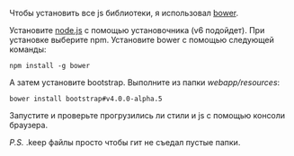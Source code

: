 Чтобы установить все js библиотеки, я использовал [bower](https://bower.io).

Установите [node.js](https://nodejs.org/en) с помощью установочника (v6 подойдет).
При установке выберите npm. Установите bower с помощью следующей команды:

```npm install -g bower```

А затем установите bootstrap. Выполните из папки *webapp/resources*:

```bower install bootstrap#v4.0.0-alpha.5```

Запустите и проверьте прогрузились ли стили и js с помощью консоли браузера.

*P.S.* .keep файлы просто чтобы гит не съедал пустые папки.
